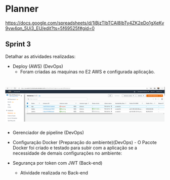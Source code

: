 # Planner

https://docs.google.com/spreadsheets/d/1iBjzTlbTCAl8IbTy4ZK2eDo1gXeKv9yw4qn_5Ui3_EU/edit?ts=5f69525f#gid=0

## Sprint 3 

Detalhar as atividades realizadas:

- Deploy (AWS) (DevOps)
  - Foram criadas as maquinas no E2 AWS e configurada aplicação.
<h1 align="center">
    <img alt="GoBarber" src="/imagem/AWS-Deploy.png" />
</h1>

- Gerenciador de pipeline (DevOps)


- Configuração Docker (Preparação do ambiente)(DevOps)
  - O Pacote Docker foi criado e testado para subir com a aplicação se a necessidade de demais configurações no ambiente:
- Segurança por token com JWT (Back-end) 
  - Atividade realizada no Back-end
